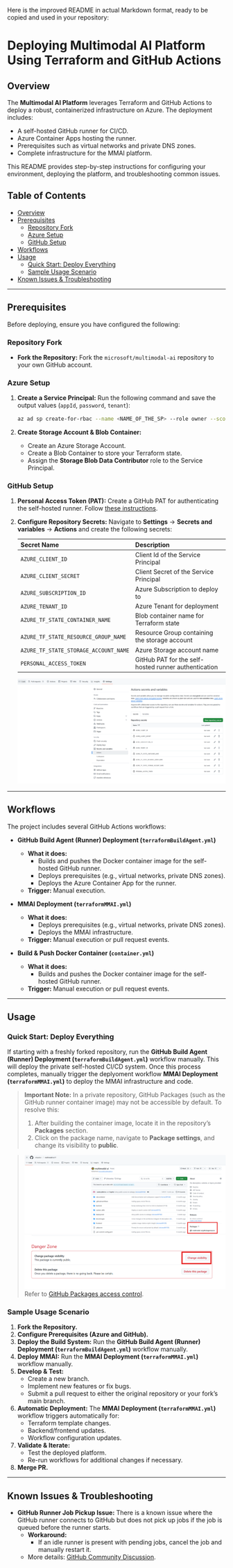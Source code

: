 Here is the improved README in actual Markdown format, ready to be copied and used in your repository:
# Deploying Multimodal AI Platform Using Terraform and GitHub Actions

## Overview

The **Multimodal AI Platform** leverages Terraform and GitHub Actions to deploy a robust, containerized infrastructure on Azure. The deployment includes:
- A self-hosted GitHub runner for CI/CD.
- Azure Container Apps hosting the runner.
- Prerequisites such as virtual networks and private DNS zones.
- Complete infrastructure for the MMAI platform.

This README provides step-by-step instructions for configuring your environment, deploying the platform, and troubleshooting common issues.

## Table of Contents

- [Overview](#overview)
- [Prerequisites](#prerequisites)
  - [Repository Fork](#repository-fork)
  - [Azure Setup](#azure-setup)
  - [GitHub Setup](#github-setup)
- [Workflows](#workflows)
- [Usage](#usage)
  - [Quick Start: Deploy Everything](#quick-start-deploy-everything)
  - [Sample Usage Scenario](#sample-usage-scenario)
- [Known Issues & Troubleshooting](#known-issues--troubleshooting)

---

## Prerequisites

Before deploying, ensure you have configured the following:

### Repository Fork

- **Fork the Repository:**
  Fork the `microsoft/multimodal-ai` repository to your own GitHub account.

### Azure Setup

1. **Create a Service Principal:**
   Run the following command and save the output values (`appId`, `password`, `tenant`):
   ```bash
   az ad sp create-for-rbac --name <NAME_OF_THE_SP> --role owner --scopes /subscriptions/<SUBSCRIPTION_ID>
   ```

2. **Create Storage Account & Blob Container:**
   - Create an Azure Storage Account.
   - Create a Blob Container to store your Terraform state.
   - Assign the **Storage Blob Data Contributor** role to the Service Principal.

### GitHub Setup

1. **Personal Access Token (PAT):**
   Create a GitHub PAT for authenticating the self-hosted runner. Follow [these instructions](https://learn.microsoft.com/en-us/azure/container-apps/tutorial-ci-cd-runners-jobs?pivots=container-apps-jobs-self-hosted-ci-cd-github-actions&tabs=bash#get-a-github-personal-access-token).

2. **Configure Repository Secrets:**
   Navigate to **Settings** → **Secrets and variables** → **Actions** and create the following secrets:

   | Secret Name                             | Description                                               |
   | --------------------------------------- | --------------------------------------------------------- |
   | `AZURE_CLIENT_ID`                       | Client Id of the Service Principal                        |
   | `AZURE_CLIENT_SECRET`                   | Client Secret of the Service Principal                    |
   | `AZURE_SUBSCRIPTION_ID`                 | Azure Subscription to deploy to                           |
   | `AZURE_TENANT_ID`                       | Azure Tenant for deployment                               |
   | `AZURE_TF_STATE_CONTAINER_NAME`         | Blob container name for Terraform state                   |
   | `AZURE_TF_STATE_RESOURCE_GROUP_NAME`    | Resource Group containing the storage account             |
   | `AZURE_TF_STATE_STORAGE_ACCOUNT_NAME`   | Azure Storage account name                                |
   | `PERSONAL_ACCESS_TOKEN`                 | GitHub PAT for the self-hosted runner authentication      |

   ![GitHub Secrets](../../docs/images/deployment/gh_secrets.png)

---

## Workflows

The project includes several GitHub Actions workflows:

- **GitHub Build Agent (Runner) Deployment (`terraformBuildAgent.yml`)**
  - **What it does:**
    - Builds and pushes the Docker container image for the self-hosted GitHub runner.
    - Deploys prerequisites (e.g., virtual networks, private DNS zones).
    - Deploys the Azure Container App for the runner.
  - **Trigger:** Manual execution.

- **MMAI Deployment (`terraformMMAI.yml`)**
  - **What it does:**
    - Deploys prerequisites (e.g., virtual networks, private DNS zones).
    - Deploys the MMAI infrastructure.
  - **Trigger:** Manual execution or pull request events.

- **Build & Push Docker Container (`container.yml`)**
  - **What it does:**
    - Builds and pushes the Docker container image for the self-hosted GitHub runner.
  - **Trigger:** Manual execution or pull request events.

---

## Usage

### Quick Start: Deploy Everything

If starting with a freshly forked repository, run the **GitHub Build Agent (Runner) Deployment (`terraformBuildAgent.yml`)** workflow manually. This will deploy the private self-hosted CI/CD system. Once this process completes, manually trigger the deplyoment workflow **MMAI Deployment (`terraformMMAI.yml`)** to deploy the MMAI infrastructure and code.

> **Important Note:**
> In a private repository, GitHub Packages (such as the GitHub runner container image) may not be accessible by default.
> To resolve this:
> 1. After building the container image, locate it in the repository’s **Packages** section.
> 2. Click on the package name, navigate to **Package settings**, and change its visibility to **public**.

> ![GitHub Package](../../docs/images/deployment/gh_package.png)
> ![Package Visibility](../../docs/images/deployment/gh_package_visibility.png)
> Refer to [GitHub Packages access control](https://docs.github.com/en/packages/learn-github-packages/configuring-a-packages-access-control-and-visibility#configuring-access-to-packages-for-your-personal-account).

### Sample Usage Scenario

1. **Fork the Repository.**
2. **Configure Prerequisites (Azure and GitHub).**
3. **Deploy the Build System:** Run the **GitHub Build Agent (Runner) Deployment (`terraformBuildAgent.yml`)** workflow manually.
4. **Deploy MMAI:** Run the **MMAI Deployment (`terraformMMAI.yml`)** workflow manually.
5. **Develop & Test:**
   - Create a new branch.
   - Implement new features or fix bugs.
   - Submit a pull request to either the original repository or your fork’s main branch.
6. **Automatic Deployment:**
   The **MMAI Deployment (`terraformMMAI.yml`)** workflow triggers automatically for:
   - Terraform template changes.
   - Backend/frontend updates.
   - Workflow configuration updates.
7. **Validate & Iterate:**
   - Test the deployed platform.
   - Re-run workflows for additional changes if necessary.
8. **Merge PR.**
---

## Known Issues & Troubleshooting

- **GitHub Runner Job Pickup Issue:**
  There is a known issue where the GitHub runner connects to GitHub but does not pick up jobs if the job is queued before the runner starts.
  - **Workaround:**
    - If an idle runner is present with pending jobs, cancel the job and manually restart it.
  - More details: [GitHub Community Discussion](https://github.com/orgs/community/discussions/120813).
